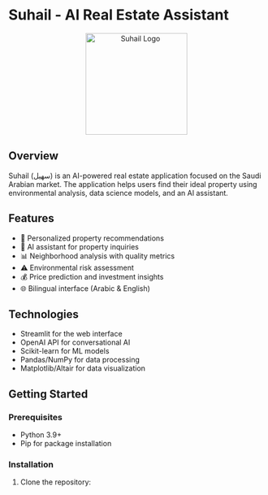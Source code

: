 # Suhail - AI Real Estate Assistant

<p align="center">
  <img src="assets/logo.jpg" alt="Suhail Logo" width="200">
</p>

## Overview

Suhail (سهيل) is an AI-powered real estate application focused on the Saudi Arabian market. The application helps users find their ideal property using environmental analysis, data science models, and an AI assistant.

## Features

- 🏡 Personalized property recommendations
- 🤖 AI assistant for property inquiries
- 📊 Neighborhood analysis with quality metrics
- ⚠️ Environmental risk assessment
- 💰 Price prediction and investment insights
- 🌐 Bilingual interface (Arabic & English)

## Technologies

- Streamlit for the web interface
- OpenAI API for conversational AI
- Scikit-learn for ML models
- Pandas/NumPy for data processing
- Matplotlib/Altair for data visualization

## Getting Started

### Prerequisites

- Python 3.9+
- Pip for package installation

### Installation

1. Clone the repository:
